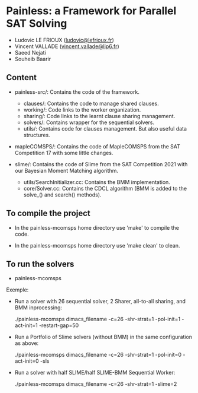 Painless: a Framework for Parallel SAT Solving 
==============================================

* Ludovic LE FRIOUX (ludovic@lefrioux.fr)
* Vincent VALLADE (vincent.vallade@lip6.fr) 
* Saeed Nejati
* Souheib Baarir

Content
-------
* painless-src/:
   Contains the code of the framework.
   * clauses/:
      Contains the code to manage shared clauses.
   * working/:
      Code links to the worker organization.
   * sharing/:
      Code links to the learnt clause sharing management.
   * solvers/:
      Contains wrapper for the sequential solvers.
   * utils/:
      Contains code for clauses management. But also useful data structures.

* mapleCOMSPS/:
   Contains the code of MapleCOMSPS from the SAT Competition 17 with some little changes.

* slime/:
   Contains the code of Slime from the SAT Competition 2021 with our Bayesian Moment Matching algorithm.
   * utils/SearchInitializer.cc:
      Contains the BMM implementation.
   * core/Solver.cc:
      Contains the CDCL algorithm (BMM is added to the solve_() and search() methods).

To compile the project
----------------------

* In the painless-mcomsps home directory use 'make' to compile the code.

* In the painless-mcomsps home directory use 'make clean' to clean.


To run the solvers
------------------
* painless-mcomsps

Exemple: 

- Run a solver with 26 sequential solver, 2 Sharer, all-to-all sharing, and BMM inprocessing:

  ./painless-mcomsps dimacs\_filename -c=26 -shr-strat=1 -pol-init=1 -act-init=1 -restart-gap=50

- Run a Portfolio of Slime solvers (without BMM) in the same configuration as above:

  ./painless-mcomsps dimacs\_filename -c=26 -shr-strat=1 -pol-init=0 -act-init=0 -sls

- Run a solver with half SLIME/half SLIME-BMM Sequential Worker:

  ./painless-mcomsps dimacs\_filename -c=26 -shr-strat=1 -slime=2
